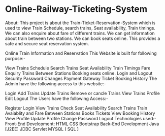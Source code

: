 # Online-Railway-Ticketing-System
About:
This project is about the Train-Ticket-Reservation-System which is used to view Train Schedule, search trains, Seat availability, Train timings. We can also enquire about fare of different trains. We can get information about train between two stations. We can book seats online. This provides a safe and secure seat reservation system.

Online Train Information and Reservation
This Website is built for following purpose:-

View Trains Schedule
Search Trains
Seat Availability
Train Timings
Fare Enquiry
Trains Between Stations
Booking seats online.
Login and Logout Security
Password Changes
Payment Gateway
Ticket Booking History
The Admin have the following access to this website:-

Login
Add Trains
Update Trains
Remove or cancle Trains
View Trains
Profile Edit
Logout
The Users have the following Access:-

Register
Login
View Trains
Check Seat Availability
Search Trains
Train Avaiablity and Fare Between Stations
Books Tickets
View Booking History
View Profile
Update Profile
Change Password
Logout
Technologies used:-
Front-End Development:
HTML
CSS
Bootstrap
Back-End Development
Java [J2EE]
JDBC
Servlet
MYSQL ( SQL )
